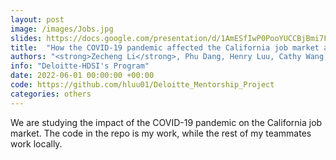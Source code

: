 ```yaml
---
layout: post
image: /images/Jobs.jpg
slides: https://docs.google.com/presentation/d/1AmESfIwP0PooYUCCBjBmi7FgZhk6STycxdyOZFagqr4/edit?usp=sharing
title:  "How the COVID-19 pandemic affected the California job market and what can we do to accommodate those changes."
authors: "<strong>Zecheng Li</strong>, Phu Dang, Henry Luu, Cathy Wang, Kay Qu"
info: "Deloitte-HDSI's Program"
date: 2022-06-01 00:00:00 +00:00
code: https://github.com/hluu01/Deloitte_Mentorship_Project
categories: others
---
```

We are studying the impact of the COVID-19 pandemic on the California job market. The code in the repo is my work, while the rest of my teammates work locally.

